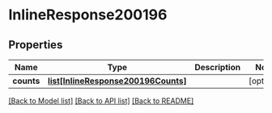 # InlineResponse200196

## Properties
Name | Type | Description | Notes
------------ | ------------- | ------------- | -------------
**counts** | [**list[InlineResponse200196Counts]**](InlineResponse200196Counts.md) |  | [optional] 

[[Back to Model list]](../README.md#documentation-for-models) [[Back to API list]](../README.md#documentation-for-api-endpoints) [[Back to README]](../README.md)

